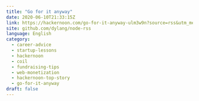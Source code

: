 ```yaml
---
title: "Go for it anyway"
date: 2020-06-10T21:33:15Z
link: https://hackernoon.com/go-for-it-anyway-ulm3w9n?source=rss&utm_medium=RSS&utm_source=news.12bit.vn
site: github.com/dylang/node-rss
language: English
category:
  - career-advice
  - startup-lessons
  - hackernoon
  - coil
  - fundraising-tips
  - web-monetization
  - hackernoon-top-story
  - go-for-it-anyway
draft: false
---
```

